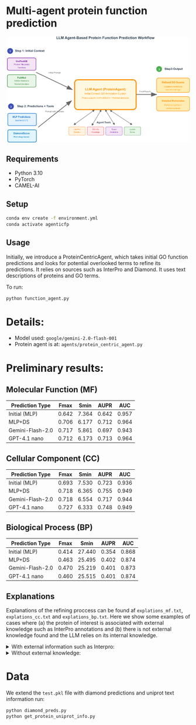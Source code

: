 # Multi-agent protein function prediction

<div align="center">
<img src="architecture.png" alt="Alt text" width="500">
</div>

## Requirements

- Python 3.10
- PyTorch
- CAMEL-AI

## Setup

```bash
conda env create -f environment.yml
conda activate agenticfp
```


## Usage

Initially, we introduce a ProteinCentricAgent, which takes initial GO
function predictions and looks for potential overlooked terms to
refine its predictions. It relies on sources such as InterPro and
Diamond. It uses text descriptions of proteins and GO terms.

To run:

```bash
python function_agent.py
```

# Details:

* Model used: `google/gemini-2.0-flash-001`
* Protein agent is at: `agents/protein_centric_agent.py`

# Preliminary results:

## Molecular Function (MF) 
| Prediction Type | Fmax  | Smin  | AUPR  | AUC   |
|----------------|-------|-------|-------|-------|
| Initial (MLP)  | 0.642 | 7.364 | 0.642 | 0.957 |
| MLP+DS         | 0.706 | 6.177 | 0.712 | 0.964 |
| Gemini-Flash-2.0| 0.717| 5.861 | 0.697 | 0.943 |
| GPT-4.1 nano   | 0.712 | 6.173 | 0.713 | 0.964 |

## Cellular Component (CC) 
| Prediction Type | Fmax  | Smin  | AUPR  | AUC   |
|----------------|-------|-------|-------|-------|
| Initial (MLP)  | 0.693 | 7.530 | 0.723 | 0.936 |
| MLP+DS         | 0.718 | 6.365 | 0.755 | 0.949 |
| Gemini-Flash-2.0| 0.718| 6.554 | 0.717 | 0.944 |
| GPT-4.1 nano   | 0.727 | 6.333 | 0.748 | 0.949 |

## Biological Process (BP)
| Prediction Type | Fmax  | Smin   | AUPR  | AUC   |
|----------------|-------|--------|-------|-------|
| Initial (MLP)  | 0.414 | 27.440 | 0.354 | 0.868 |
| MLP+DS         | 0.463 | 25.495 | 0.402 | 0.874 |
| Gemini-Flash-2.0| 0.470| 25.219 | 0.401 | 0.873 |
| GPT-4.1 nano   | 0.460 | 25.515 | 0.401 | 0.874 |

## Explanations

Explanations of the refining proccess can be found af
`explations_mf.txt`, `explations_cc.txt` and `explations_bp.txt`. Here
we show some examples of cases where (a) the protein of interest is
associated with external knowledge such as InterPro annotations and
(b) there is not external knowledge found and the LLM relies on its
internal knowledge.


<details>
<summary>With external information such as Interpro:</summary>




General information about protein 1: - InterPro domains mapped as GO terms: ['GO:0004497 (monooxygenase activity)', 'GO:0005506 (iron ion binding)', 'GO:0016705 (oxidoreductase activity, acting on single donors with incorporation of molecular oxygen)', 'GO:0020037 (heme binding)']
- Taxon constraints: No specific taxonomic limitations found.
- Plausible GO terms:
    - GO:0004497 (monooxygenase activity): Matches the protein's described function as a monooxygenase.
    - GO:0005506 (iron ion binding): Consistent with the protein belonging to the cytochrome P450 family and the presence of heme and iron.
    - GO:0016705 (oxidoreductase activity, acting on single donors with incorporation of molecular oxygen): Aligns with the protein's oxidoreductase and monooxygenase activity.
    - GO:0020037 (heme binding): Consistent with the protein belonging to the cytochrome P450 family.
- Non-plausible GO terms: None identified based on the provided information.
- Key functional insights: The protein is a monooxygenase (cytochrome P450 family member) involved in alkaloid biosynthesis, specifically catalyzing the conversion of beta-colubrine to 11-deMe brucine. It utilizes heme and iron for its enzymatic activity.




Constraint analysis for protein 1: **GO:0004497 (monooxygenase activity)**

*   Annotation Frequency: 623
*   Supporting Evidence:
    *   InterPro: Present.
    *   Diamond Score: 0.5967
    *   Literature/Heuristic: The protein is described as a monooxygenase.
*   Resolution: The evidence strongly supports this term.
*   Current score: 0.5429
*   Recommended score: 0.7429 (+0.2)
*   Confidence level: High

**GO:0005506 (iron ion binding)**

*   Annotation Frequency: 263
*   Supporting Evidence:
    *   InterPro: Present.
    *   Diamond Score: None
    *   Literature/Heuristic: The protein belongs to the cytochrome P450 family, which utilizes iron.
*   Resolution: The evidence supports this term.
*   Current score: 0.0001
*   Recommended score: 0.2001 (+0.2)
*   Confidence level: High

**GO:0016705 (oxidoreductase activity, acting on single donors with incorporation of molecular oxygen)**

*   Annotation Frequency: 850
*   Supporting Evidence:
    *   InterPro: Present.
    *   Diamond Score: 0.4811
    *   Literature/Heuristic: The protein is an oxidoreductase and a monooxygenase.
*   Resolution: The evidence strongly supports this term.
*   Current score: 0.7624
*   Recommended score: 0.7624 (no change)
*   Confidence level: High

**GO:0020037 (heme binding)**

*   Annotation Frequency: 221
*   Supporting Evidence:
    *   InterPro: Present.
    *   Diamond Score: None
    *   Literature/Heuristic: The protein contains heme.
*   Resolution: The evidence supports this term.
*   Current score: 0.0004
*   Recommended score: 0.2004 (+0.2)
*   Confidence level: High




Constraint analysis 2 for protein 1: Okay, I will review the previous analysis and ensure that the score changes are within the specified limit of +/- 0.2.

**GO:0004497 (monooxygenase activity)**

*   Annotation Frequency: 623
*   Supporting Evidence:
    *   InterPro: Present.
    *   Diamond Score: 0.5967
    *   Literature/Heuristic: The protein is described as a monooxygenase.
*   Resolution: The evidence strongly supports this term.
*   Current score: 0.5429
*   Recommended score: 0.7429 (+0.2)
*   Confidence level: High

**GO:0005506 (iron ion binding)**

*   Annotation Frequency: 263
*   Supporting Evidence:
    *   InterPro: Present.
    *   Diamond Score: None
    *   Literature/Heuristic: The protein belongs to the cytochrome P450 family, which utilizes iron.
*   Resolution: The evidence supports this term.
*   Current score: 0.0001
*   Recommended score: 0.2001 (+0.2)
*   Confidence level: High

**GO:0016705 (oxidoreductase activity, acting on single donors with incorporation of molecular oxygen)**

*   Annotation Frequency: 850
*   Supporting Evidence:
    *   InterPro: Present.
    *   Diamond Score: 0.4811
    *   Literature/Heuristic: The protein is an oxidoreductase and a monooxygenase.
*   Resolution: The evidence strongly supports this term.
*   Current score: 0.7624
*   Recommended score: 0.7624 (no change)
*   Confidence level: High

**GO:0020037 (heme binding)**

*   Annotation Frequency: 221
*   Supporting Evidence:
    *   InterPro: Present.
    *   Diamond Score: None
    *   Literature/Heuristic: The protein contains heme.
*   Resolution: The evidence supports this term.
*   Current score: 0.0004
*   Recommended score: 0.2004 (+0.2)
*   Confidence level: High

All the changes are within the limit.




Final decision for protein 1: No changes needed for GO:0016705.

Rationale for changes:

*   GO:0004497 (monooxygenase activity): Increased score to 0.7429 to reflect strong support from InterPro, Diamond score, and the protein's described function.
*   GO:0005506 (iron ion binding): Increased score to 0.2001 to reflect support from InterPro and the protein's association with the cytochrome P450 family.
*   GO:0020037 (heme binding): Increased score to 0.2004 to reflect support from InterPro and the protein's heme content.
</details>

<details>
<summary>Without external knowledge:</summary>


General information about protein 2: Okay, I have analyzed the protein and here's the structured report:

- InterPro domains mapped as GO terms: None

- Taxon constraints: No specific taxonomic limitations found.

- Plausible GO terms: Based on the protein's function as an adapter protein involved in signaling pathways and binding to phosphoserine or phosphothreonine motifs, the following GO terms are plausible:
  - GO:0005515 protein binding: This is highly plausible given the protein's described function as binding to a large number of partners.
  - GO:0005046 signaling receptor binding: Plausible, as the protein interacts with signaling pathways.
  - GO:0008607 protein serine/threonine kinase activity: Plausible, given the protein binds to phosphoserine and phosphothreonine motifs.
  - GO:0046930 receptor binding: Plausible, as the protein interacts with receptors in signaling pathways.
  - GO:0032869 regulation of cellular response to stress: The protein is implicated in a large spectrum of signaling pathways, so it is plausible that it is involved in the regulation of cellular response to stress.

- Non-plausible GO terms: Without specific InterPro annotations or more detailed experimental data, it's difficult to definitively rule out GO terms. However, terms related to very specific enzymatic activities or pathways not directly supported by the protein's general function would be less plausible.

- Key functional insights: The protein functions as an adapter, binding to phosphoserine/threonine motifs and modulating the activity of its binding partners within signaling pathways.


Constraint analysis for protein 2: Okay, I will refine the GO term predictions based on the provided information.

**GO:0005515 (protein binding)**

*   Annotation Frequency: 16205 (High)
*   Predicted Score: 0.484
*   Diamond Score: 0.709
*   Supporting Evidence: The protein's description explicitly states it binds to a large number of partners. The high diamond score supports this.
*   Resolution: The evidence strongly supports this term.
*   Current vs. Recommended Score: 0.484 vs. 0.684 (Increase by 0.2)
*   Confidence Level: High

**GO:0005046 (KDEL sequence binding)**

*   Annotation Frequency: 4 (Very Low)
*   Predicted Score: 1.34e-06
*   Diamond Score: None
*   Supporting Evidence: The definition is "Binding to a KDEL sequence...found in proteins that are to be retained in the endoplasmic reticulum." This is not supported by the protein's general function as an adapter in signaling pathways, nor is there any mention of ER retention.
*   Resolution: This term seems inappropriate given the protein's described function.
*   Current vs. Recommended Score: 1.34e-06 vs. 0 (Decrease by 1.34e-06)
*   Confidence Level: High

**GO:0008607 (phosphorylase kinase regulator activity)**

*   Annotation Frequency: 3 (Very Low)
*   Predicted Score: 3.15e-05
*   Diamond Score: None
*   Supporting Evidence: The definition is "Modulation of the activity of the enzyme phosphorylase kinase." While the protein binds to phosphoserine/threonine motifs, there's no direct evidence it specifically regulates phosphorylase kinase.
*   Resolution: This term is weakly plausible, but the low frequency and lack of direct evidence suggest it's not a strong hit.
*   Current vs. Recommended Score: 3.15e-05 vs. 0 (Decrease by 3.15e-05)
*   Confidence Level: Medium

Constraint analysis 2 for protein 2: Okay, I have updated the predictions as requested. Here's a summary of the changes:

*   **GO:0005515 (protein binding):** Score increased from 0.484 to 0.684.
*   **GO:0005046 (KDEL sequence binding):** Score decreased from 1.34e-06 to 0.
*   **GO:0008607 (phosphorylase kinase regulator activity):** Score decreased from 3.15e-05 to 0.

Final decision for protein 2: All the updates have been performed. No further changes are needed at this time.
</details>

# Data

We extend the `test.pkl` file with diamond predictions and uniprot text information run:

```
python diamond_preds.py
python get_protein_uniprot_info.py
```
